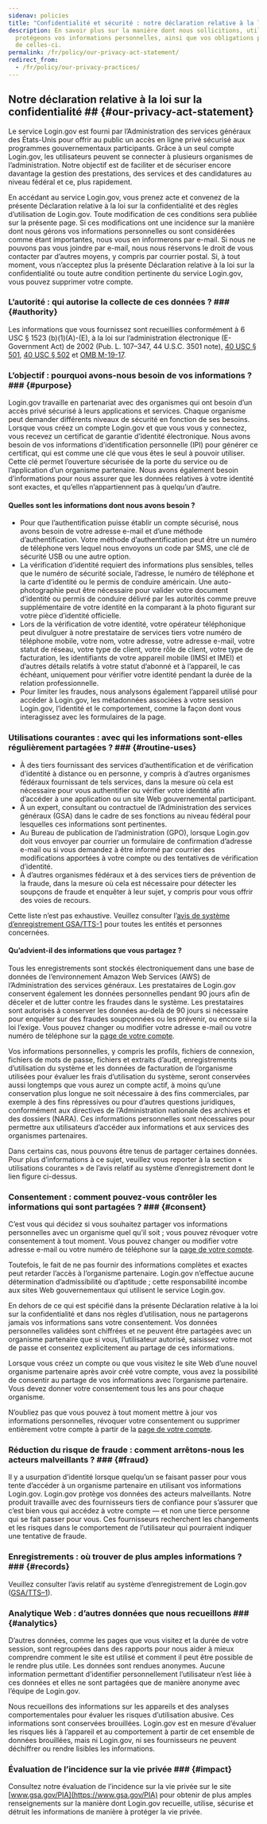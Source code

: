 ```yaml
---
sidenav: policies
title: "Confidentialité et sécurité : notre déclaration relative à la loi sur la confidentialité"
description: En savoir plus sur la manière dont nous sollicitions, utilisons, conservons et
  protégeons vos informations personnelles, ainsi que vos obligations par rapport à la divulgation
  de celles-ci.
permalink: /fr/policy/our-privacy-act-statement/
redirect_from:
  - /fr/policy/our-privacy-practices/
---
```

## Notre déclaration relative à la loi sur la confidentialité ## {#our-privacy-act-statement}

Le service Login.gov est fourni par l’Administration des services généraux des États-Unis pour offrir au public un accès en ligne privé sécurisé aux programmes gouvernementaux participants. Grâce à un seul compte Login.gov, les utilisateurs peuvent se connecter à plusieurs organismes de l’administration. Notre objectif est de faciliter et de sécuriser encore davantage la gestion des prestations, des services et des candidatures au niveau fédéral et ce, plus rapidement.

En accédant au service Login.gov, vous prenez acte et convenez de la présente Déclaration relative à la loi sur la confidentialité et des règles d’utilisation de Login.gov. Toute modification de ces conditions sera publiée sur la présente page. Si ces modifications ont une incidence sur la manière dont nous gérons vos informations personnelles ou sont considérées comme étant importantes, nous vous en informerons par e-mail. Si nous ne pouvons pas vous joindre par e-mail, nous nous réservons le droit de vous contacter par d’autres moyens, y compris par courrier postal. Si, à tout moment, vous n’acceptez plus la présente Déclaration relative à la loi sur la confidentialité ou toute autre condition pertinente du service Login.gov, vous pouvez supprimer votre compte.

### L’autorité : qui autorise la collecte de ces données ? ### {#authority}

Les informations que vous fournissez sont recueillies conformément à 6 USC § 1523 (b)(1)(A)-(E), à la loi sur l’administration électronique (E-Government Act) de 2002 (Pub. L. 107–347, 44 U.S.C. 3501 note), [40 USC § 501](https://uscode.house.gov/view.xhtml?hl=false&edition=prelim&req=granuleid:USC-prelim-title40-section501&num=0&saved=%7CZ3JhbnVsZWlkOlVTQy1wcmVsaW0tdGl0bGU0MC1zZWN0aW9uNTAx%7C%7C%7C0%7Cfalse%7Cprelim), [40 USC § 502](https://uscode.house.gov/view.xhtml?hl=false&edition=prelim&req=granuleid:USC-prelim-title40-section502&num=0&saved=%7CZ3JhbnVsZWlkOlVTQy1wcmVsaW0tdGl0bGU0MC1zZWN0aW9uNTAx%7C%7C%7C0%7Cfalse%7Cprelim) et [OMB M-19-17](https://www.whitehouse.gov/wp-content/uploads/2019/05/M-19-17.pdf).

### L’objectif : pourquoi avons-nous besoin de vos informations ? ### {#purpose}

Login.gov travaille en partenariat avec des organismes qui ont besoin d’un accès privé sécurisé à leurs applications et services. Chaque organisme peut demander différents niveaux de sécurité en fonction de ses besoins. Lorsque vous créez un compte Login.gov et que vous vous y connectez, vous recevez un certificat de garantie d’identité électronique. Nous avons besoin de vos informations d’identification personnelle (IPI) pour générer ce certificat, qui est comme une clé que vous êtes le seul à pouvoir utiliser. Cette clé permet l’ouverture sécurisée de la porte du service ou de l’application d’un organisme partenaire. Nous avons également besoin d’informations pour nous assurer que les données relatives à votre identité sont exactes, et qu’elles n’appartiennent pas à quelqu’un d’autre.

#### Quelles sont les informations dont nous avons besoin ? 

* Pour que l’authentification puisse établir un compte sécurisé, nous avons besoin de votre adresse e-mail et d’une méthode d’authentification. Votre méthode d’authentification peut être un numéro de téléphone vers lequel nous envoyons un code par SMS, une clé de sécurité USB ou une autre option.
* La vérification d’identité requiert des informations plus sensibles, telles que le numéro de sécurité sociale, l’adresse, le numéro de téléphone et la carte d’identité ou le permis de conduire américain. Une auto-photographie peut être nécessaire pour valider votre document d’identité ou permis de conduire délivré par les autorités comme preuve supplémentaire de votre identité en la comparant à la photo figurant sur votre pièce d’identité officielle.
* Lors de la vérification de votre identité, votre opérateur téléphonique peut divulguer à notre prestataire de services tiers votre numéro de téléphone mobile, votre nom, votre adresse, votre adresse e-mail, votre statut de réseau, votre type de client, votre rôle de client, votre type de facturation, les identifiants de votre appareil mobile (IMSI et IMEI) et d’autres détails relatifs à votre statut d’abonné et à l’appareil, le cas échéant, uniquement pour vérifier votre identité pendant la durée de la relation professionnelle.
* Pour limiter les fraudes, nous analysons également l’appareil utilisé pour accéder à Login.gov, les métadonnées associées à votre session Login.gov, l’identité et le comportement, comme la façon dont vous interagissez avec les formulaires de la page.

### Utilisations courantes : avec qui les informations sont-elles régulièrement partagées ? ### {#routine-uses}

* À des tiers fournissant des services d’authentification et de vérification d’identité à distance ou en personne, y compris à d’autres organismes fédéraux fournissant de tels services, dans la mesure où cela est nécessaire pour vous authentifier ou vérifier votre identité afin d’accéder à une application ou un site Web gouvernemental participant.
* À un expert, consultant ou contractuel de l’Administration des services généraux (GSA) dans le cadre de ses fonctions au niveau fédéral pour lesquelles ces informations sont pertinentes.
* Au Bureau de publication de l’administration (GPO), lorsque Login.gov doit vous envoyer par courrier un formulaire de confirmation d’adresse e-mail ou si vous demandez à être informé par courrier des modifications apportées à votre compte ou des tentatives de vérification d’identité.
* À d’autres organismes fédéraux et à des services tiers de prévention de la fraude, dans la mesure où cela est nécessaire pour détecter les soupçons de fraude et enquêter à leur sujet, y compris pour vous offrir des voies de recours.

Cette liste n’est pas exhaustive. Veuillez consulter l’[avis de système d’enregistrement GSA/TTS-1](https://www.federalregister.gov/documents/2024/05/13/2024-10404/privacy-act-of-1974-system-of-records) pour toutes les entités et personnes concernées.

#### Qu’advient-il des informations que vous partagez ?

Tous les enregistrements sont stockés électroniquement dans une base de données de l’environnement Amazon Web Services (AWS) de l’Administration des services généraux. Les prestataires de Login.gov conservent également les données personnelles pendant 90 jours afin de déceler et de lutter contre les fraudes dans le système. Les prestataires sont autorisés à conserver les données au-delà de 90 jours si nécessaire pour enquêter sur des fraudes soupçonnées ou les prévenir, ou encore si la loi l’exige. Vous pouvez changer ou modifier votre adresse e-mail ou votre numéro de téléphone sur la [page de votre compte](https://secure.login.gov/fr/account).

Vos informations personnelles, y compris les profils, fichiers de connexion, fichiers de mots de passe, fichiers et extraits d’audit, enregistrements d’utilisation du système et les données de facturation de l’organisme utilisées pour évaluer les frais d’utilisation du système, seront conservées aussi longtemps que vous aurez un compte actif, à moins qu’une conservation plus longue ne soit nécessaire à des fins commerciales, par exemple à des fins répressives ou pour d’autres questions juridiques, conformément aux directives de l’Administration nationale des archives et des dossiers (NARA). Ces informations personnelles sont nécessaires pour permettre aux utilisateurs d’accéder aux informations et aux services des organismes partenaires.

Dans certains cas, nous pouvons être tenus de partager certaines données. Pour plus d’informations à ce sujet, veuillez vous reporter à la section « utilisations courantes » de l’avis relatif au système d’enregistrement dont le lien figure ci-dessus.

### Consentement : comment pouvez-vous contrôler les informations qui sont partagées ? ### {#consent}

C’est vous qui décidez si vous souhaitez partager vos informations personnelles avec un organisme quel qu’il soit ; vous pouvez révoquer votre consentement à tout moment. Vous pouvez changer ou modifier votre adresse e-mail ou votre numéro de téléphone sur la [page de votre compte](https://secure.login.gov/fr/account/).

Toutefois, le fait de ne pas fournir des informations complètes et exactes peut retarder l’accès à l’organisme partenaire. Login.gov n’effectue aucune détermination d’admissibilité ou d’aptitude ; cette responsabilité incombe aux sites Web gouvernementaux qui utilisent le service Login.gov.

En dehors de ce qui est spécifié dans la présente Déclaration relative à la loi sur la confidentialité et dans nos règles d’utilisation, nous ne partagerons jamais vos informations sans votre consentement. Vos données personnelles validées sont chiffrées et ne peuvent être partagées avec un organisme partenaire que si vous, l’utilisateur autorisé, saisissez votre mot de passe et consentez explicitement au partage de ces informations.

Lorsque vous créez un compte ou que vous visitez le site Web d’une nouvel organisme partenaire après avoir créé votre compte, vous avez la possibilité de consentir au partage de vos informations avec l’organisme partenaire. Vous devez donner votre consentement tous les ans pour chaque organisme.

N’oubliez pas que vous pouvez à tout moment mettre à jour vos informations personnelles, révoquer votre consentement ou supprimer entièrement votre compte à partir de la [page de votre compte](https://secure.login.gov/fr/account).

### Réduction du risque de fraude : comment arrêtons-nous les acteurs malveillants ? ### {#fraud}

Il y a usurpation d’identité lorsque quelqu’un se faisant passer pour vous tente d’accéder à un organisme partenaire en utilisant vos informations Login.gov. Login.gov protège vos données des acteurs malveillants. Notre produit travaille avec des fournisseurs tiers de confiance pour s’assurer que c’est bien vous qui accédez à votre compte — et non une tierce personne qui se fait passer pour vous. Ces fournisseurs recherchent les changements et les risques dans le comportement de l’utilisateur qui pourraient indiquer une tentative de fraude.

### Enregistrements : où trouver de plus amples informations ? ### {#records}

Veuillez consulter l’avis relatif au système d’enregistrement de Login.gov ([GSA/TTS–1](https://www.federalregister.gov/documents/2024/05/13/2024-10404/privacy-act-of-1974-system-of-records)).

### Analytique Web : d’autres données que nous recueillons ### {#analytics}

D’autres données, comme les pages que vous visitez et la durée de votre session, sont regroupées dans des rapports pour nous aider à mieux comprendre comment le site est utilisé et comment il peut être possible de le rendre plus utile. Les données sont rendues anonymes. Aucune information permettant d’identifier personnellement l’utilisateur n’est liée à ces données et elles ne sont partagées que de manière anonyme avec l’équipe de Login.gov.

Nous recueillons des informations sur les appareils et des analyses comportementales pour évaluer les risques d’utilisation abusive. Ces informations sont conservées brouillées. Login.gov est en mesure d’évaluer les risques liés à l’appareil et au comportement à partir de cet ensemble de données brouillées, mais ni Login.gov, ni ses fournisseurs ne peuvent déchiffrer ou rendre lisibles les informations.

### Évaluation de l’incidence sur la vie privée ### {#impact}

Consultez notre évaluation de l’incidence sur la vie privée sur le site [www.gsa.gov/PIA](https://www.gsa.gov/PIA) pour obtenir de plus amples renseignements sur la manière dont Login.gov recueille, utilise, sécurise et détruit les informations de manière à protéger la vie privée.
